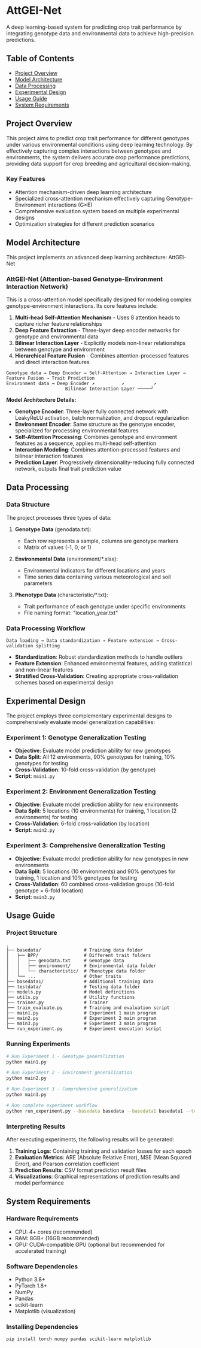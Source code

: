 # AttGEI-Net

A deep learning-based system for predicting crop trait performance by integrating genotype data and environmental data to achieve high-precision predictions.

## Table of Contents

- [Project Overview](#project-overview)
- [Model Architecture](#model-architecture)
- [Data Processing](#data-processing)
- [Experimental Design](#experimental-design)
- [Usage Guide](#usage-guide)
- [System Requirements](#system-requirements)

## Project Overview

This project aims to predict crop trait performance for different genotypes under various environmental conditions using deep learning technology. By effectively capturing complex interactions between genotypes and environments, the system delivers accurate crop performance predictions, providing data support for crop breeding and agricultural decision-making.

### Key Features

- Attention mechanism-driven deep learning architecture
- Specialized cross-attention mechanism effectively capturing Genotype-Environment interactions (G×E)
- Comprehensive evaluation system based on multiple experimental designs
- Optimization strategies for different prediction scenarios

## Model Architecture

This project implements an advanced deep learning architecture: AttGEI-Net

### AttGEI-Net (Attention-based Genotype-Environment Interaction Network)

This is a cross-attention model specifically designed for modeling complex genotype-environment interactions. Its core features include:

1. **Multi-head Self-Attention Mechanism** - Uses 8 attention heads to capture richer feature relationships
2. **Deep Feature Extraction** - Three-layer deep encoder networks for genotype and environmental data
3. **Bilinear Interaction Layer** - Explicitly models non-linear relationships between genotype and environment
4. **Hierarchical Feature Fusion** - Combines attention-processed features and direct interaction features

```
Genotype data → Deep Encoder → Self-Attention → Interaction Layer → Feature Fusion → Trait Prediction
Environment data → Deep Encoder ↗          ↗           ↗
                      Bilinear Interaction Layer ─────┘
```

**Model Architecture Details:**
- **Genotype Encoder**: Three-layer fully connected network with LeakyReLU activation, batch normalization, and dropout regularization
- **Environment Encoder**: Same structure as the genotype encoder, specialized for processing environmental features
- **Self-Attention Processing**: Combines genotype and environment features as a sequence, applies multi-head self-attention
- **Interaction Modeling**: Combines attention-processed features and bilinear interaction features
- **Prediction Layer**: Progressively dimensionality-reducing fully connected network, outputs final trait prediction value

## Data Processing

### Data Structure

The project processes three types of data:

1. **Genotype Data** (genodata.txt):
   - Each row represents a sample, columns are genotype markers
   - Matrix of values (-1, 0, or 1)

2. **Environmental Data** (environment/*.xlsx):
   - Environmental indicators for different locations and years
   - Time series data containing various meteorological and soil parameters

3. **Phenotype Data** (characteristic/*.txt):
   - Trait performance of each genotype under specific environments
   - File naming format: "location_year.txt"

### Data Processing Workflow

```
Data loading → Data standardization → Feature extension → Cross-validation splitting
```

- **Standardization**: Robust standardization methods to handle outliers
- **Feature Extension**: Enhanced environmental features, adding statistical and non-linear features
- **Stratified Cross-Validation**: Creating appropriate cross-validation schemes based on experimental design

## Experimental Design

The project employs three complementary experimental designs to comprehensively evaluate model generalization capabilities:

### Experiment 1: Genotype Generalization Testing

- **Objective**: Evaluate model prediction ability for new genotypes
- **Data Split**: All 12 environments, 90% genotypes for training, 10% genotypes for testing
- **Cross-Validation**: 10-fold cross-validation (by genotype)
- **Script**: `main1.py`

### Experiment 2: Environment Generalization Testing

- **Objective**: Evaluate model prediction ability for new environments
- **Data Split**: 5 locations (10 environments) for training, 1 location (2 environments) for testing
- **Cross-Validation**: 6-fold cross-validation (by location)
- **Script**: `main2.py`

### Experiment 3: Comprehensive Generalization Testing

- **Objective**: Evaluate model prediction ability for new genotypes in new environments
- **Data Split**: 5 locations (10 environments) and 90% genotypes for training, 1 location and 10% genotypes for testing
- **Cross-Validation**: 60 combined cross-validation groups (10-fold genotype × 6-fold location)
- **Script**: `main3.py`

## Usage Guide

### Project Structure

```
.
├── basedata/                # Training data folder
│   ├── BPP/                 # Different trait folders
│   │   ├── genodata.txt     # Genotype data
│   │   ├── environment/     # Environmental data folder
│   │   └── characteristic/  # Phenotype data folder
│   └── ...                  # Other traits
├── basedata1/               # Additional training data
├── testdata/                # Testing data folder
├── models.py                # Model definitions
├── utils.py                 # Utility functions
├── trainer.py               # Trainer
├── train_evaluate.py        # Training and evaluation script
├── main1.py                 # Experiment 1 main program
├── main2.py                 # Experiment 2 main program
├── main3.py                 # Experiment 3 main program
└── run_experiment.py        # Experiment execution script
```

### Running Experiments

```bash
# Run Experiment 1 - Genotype generalization
python main1.py

# Run Experiment 2 - Environment generalization
python main2.py

# Run Experiment 3 - Comprehensive generalization
python main3.py

# Run complete experiment workflow
python run_experiment.py --basedata basedata --basedata1 basedata1 --testdata testdata --output results
```

### Interpreting Results

After executing experiments, the following results will be generated:

1. **Training Logs**: Containing training and validation losses for each epoch
2. **Evaluation Metrics**: ARE (Absolute Relative Error), MSE (Mean Squared Error), and Pearson correlation coefficient
3. **Prediction Results**: CSV format prediction result files
4. **Visualizations**: Graphical representations of prediction results and model performance

## System Requirements

### Hardware Requirements

- CPU: 4+ cores (recommended)
- RAM: 8GB+ (16GB recommended)
- GPU: CUDA-compatible GPU (optional but recommended for accelerated training)

### Software Dependencies

- Python 3.8+
- PyTorch 1.8+
- NumPy
- Pandas
- scikit-learn
- Matplotlib (visualization)

### Installing Dependencies

```bash
pip install torch numpy pandas scikit-learn matplotlib

``` 
